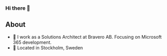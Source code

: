 ### Hi there 👋

## About
- 💼 I work as a Solutions Architect at Bravero AB. Focusing on Microsoft 365 development.
- 📍 Located in Stockholm, Sweden



<!--
**joakimhogberg/joakimhogberg** is a ✨ _special_ ✨ repository because its `README.md` (this file) appears on your GitHub profile.

Here are some ideas to get you started:

- 🔭 I’m currently working on ...
- 🌱 I’m currently learning ...
- 👯 I’m looking to collaborate on ...
- 🤔 I’m looking for help with ...
- 💬 Ask me about ...
- 📫 How to reach me: ...
- 😄 Pronouns: ...
- ⚡ Fun fact: ...
-->
